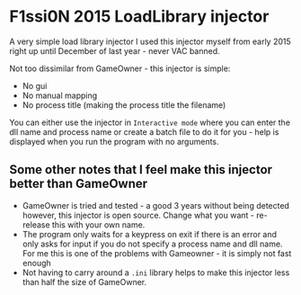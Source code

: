 # F1ssi0N 2015 LoadLibrary injector
A very simple load library injector
I used this injector myself from early 2015 right up until December of last year - never VAC banned.

Not too dissimilar from GameOwner - this injector is simple:
 - No gui
 - No manual mapping
 - No process title (making the process title the filename)
 
 
You can either use the injector in `Interactive mode` where you can enter the dll name and process name or create a batch file to do it for you - help is displayed when you run the program with no arguments.

## Some other notes that I feel make this injector better than GameOwner
 - GameOwner is tried and tested - a good 3 years without being detected however, this injector is open source. Change what you want - re-release this with your own name.
 - The program only waits for a keypress on exit if there is an error and only asks for input if you do not specify a process name and dll name. For me this is one of the problems with Gameowner - it is simply not fast enough
 - Not having to carry around a `.ini` library helps to make this injector less than half the size of GameOwner.
